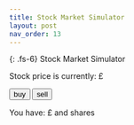 ```yaml
---
title: Stock Market Simulator
layout: post
nav_order: 13
---
```


{: .fs-6}
Stock Market Simulator

Stock price is currently: £<span id="price"></span>

<button id="buy" onclick="buy()">buy</button>
<button id="sell" onclick="sell()">sell</button>

You have: £<span id="balance"></span> and <span id="shares"></span> shares

<canvas id="graph" style="width:100%"></canvas>

<script src="https://cdnjs.cloudflare.com/ajax/libs/Chart.js/2.9.4/Chart.js"></script>
<script type="text/javascript" src="../src/marketsim.js"></script>
